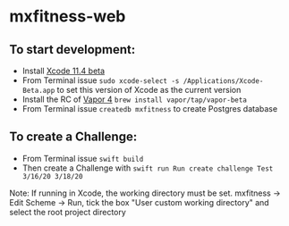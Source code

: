 # mxfitness-web

## To start development:

- Install [Xcode 11.4 beta](https://developer.apple.com/download/)
- From Terminal issue `sudo xcode-select -s /Applications/Xcode-Beta.app` to set this version of Xcode as the current version
- Install the RC of [Vapor 4](https://docs.vapor.codes/4.0/install/macos/) `brew install vapor/tap/vapor-beta`
- From Terminal issue `createdb mxfitness` to create Postgres database

## To create a Challenge:
- From Terminal issue `swift build`
- Then create a Challenge with `swift run Run create challenge Test 3/16/20 3/18/20`

Note: If running in Xcode, the working directory must be set. 
mxfitness -> Edit Scheme -> Run, tick the box "User custom working directory" and select the root project directory
